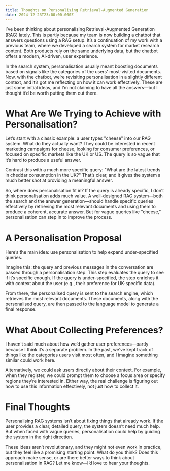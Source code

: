 ```yaml
---
title: Thoughts on Personalising Retrieval-Augmented Generation
date: 2024-12-23T23:00:00.000Z
---
```


I’ve been thinking about personalising Retrieval-Augmented Generation (RAG) lately. This is partly because my team is now building a chatbot that answers questions using a RAG setup. It’s a continuation of my work with a previous team, where we developed a search system for market research content. Both products rely on the same underlying data, but the chatbot offers a modern, AI-driven, user experience.

In the search system, personalisation usually meant boosting documents based on signals like the categories of the users' most-visited documents. Now, with the chatbot, we’re revisiting personalisation in a slightly different context, and it’s got me reflecting on how it can work effectively. These are just some initial ideas, and I’m not claiming to have all the answers—but I thought it’d be worth putting them out there.

# What Are We Trying to Achieve with Personalisation?

Let’s start with a classic example: a user types "cheese" into our RAG system. What do they actually want? They could be interested in recent marketing campaigns for cheese, looking for consumer preferences, or focused on specific markets like the UK or US. The query is so vague that it’s hard to produce a useful answer.

Contrast this with a much more specific query: "What are the latest trends in cheddar consumption in the UK?" That’s clear, and it gives the system a much better shot at providing a meaningful answer.

So, where does personalisation fit in? If the query is already specific, I don’t think personalisation adds much value. A well-designed RAG system—both the search and the answer generation—should handle specific queries effectively by retrieving the most relevant documents and using them to produce a coherent, accurate answer. But for vague queries like "cheese," personalisation can step in to improve the process.

# A Personalisation Proposal

Here’s the main idea: use personalisation to help expand under-specified queries.

Imagine this: the query and previous messages in the conversation are passed through a personalisation step. This step evaluates the query to see if it’s specific enough. If the query is under-specified, the step enriches it with context about the user (e.g., their preference for UK-specific data).

From there, the personalised query is sent to the search engine, which retrieves the most relevant documents. These documents, along with the personalised query, are then passed to the language model to generate a final response.

# What About Collecting Preferences?

I haven’t said much about how we’d gather user preferences—partly because I think it’s a separate problem. In the past, we’ve kept track of things like the categories users visit most often, and I imagine something similar could work here.

Alternatively, we could ask users directly about their context. For example, when they register, we could prompt them to choose a focus area or specify regions they’re interested in. Either way, the real challenge is figuring out how to use this information effectively, not just how to collect it.

# Final Thoughts

Personalising RAG systems isn’t about fixing things that already work. If the user provides a clear, detailed query, the system doesn’t need much help. But when faced with vague queries, personalisation could help by guiding the system in the right direction.

These ideas aren’t revolutionary, and they might not even work in practice, but they feel like a promising starting point. What do you think? Does this approach make sense, or are there better ways to think about personalisation in RAG? Let me know—I’d love to hear your thoughts.
